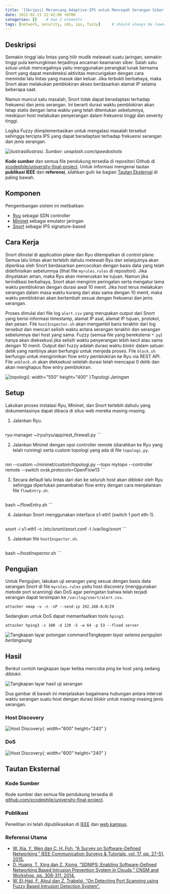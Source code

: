 ```yaml
---
title: '[Skripsi] Merancang Adaptive-IPS untuk Mencegah Serangan Siber di Jaringan SDN Menggunakan Logika Fuzzy'
date: 2022-02-11 22:42:00 +0700
categories: []    # max 2 elements
tags: [network, security, sdn, ips, fuzzy]     # should always be lowercase. min = 0, max = infinity
---
```


## Deskripsi

Semakin tinggi lalu lintas yang hilir mudik melewati suatu jaringan, semakin tinggi pula kemungkinan terjadinya ancaman keamanan siber. Salah satu solusi untuk mencegahnya yaitu menggunakan perangkat lunak bernama Snort yang dapat mendeteksi aktivitas mencurigakan dengan cara memindai lalu lintas yang masuk dan keluar. Jika terbukti berbahaya, maka Snort akan melakukan pemblokiran akses berdasarkan alamat IP selama beberapa saat.

Namun muncul satu masalah, Snort tidak dapat beradaptasi terhadap frekuensi dan jenis serangan. Ini berarti durasi waktu pemblokiran akan tetap statis dengan lama waktu yang telah ditentukan sebelumnya, meskipun host melakukan penyerangan dalam frekuensi tinggi dan severity tinggi.

Logika Fuzzy diimplementasikan untuk mengatasi masalah tersebut sehingga tercipta IPS yang dapat beradaptasi terhadap frekuensi serangan dan jenis serangan.

![ilustrasi](https://images.unsplash.com/photo-1563920443079-783e5c786b83?ixlib=rb-1.2.1&ixid=MnwxMjA3fDB8MHxwaG90by1wYWdlfHx8fGVufDB8fHx8&auto=format&fit=crop&w=2948&q=80)_Ilustrasi. Sumber: unsplash.com/speedoshots_

**Kode sumber** dan semua file pendukung tersedia di repositori Github di [xcodephile/university-final-project](https://github.com/xcodephile/university-final-project). Untuk informasi mengenai tautan **publikasi IEEE** dan **referensi**, silahkan gulir ke bagian [Tautan Eksternal](#tautan-eksternal) di paling bawah.

## Komponen

Pengembangan sistem ini melibatkan:
* [Ryu](https://osrg.github.io/ryu/) sebagai SDN controller
* [Mininet](http://mininet.org/) sebagai emulator jaringan
* [Snort](https://www.snort.org) sebagai IPS signature-based

## Cara Kerja

Snort diinstal di application plane dan Ryu ditempatkan di control plane. Semua lalu lintas akan terlebih dahulu melewati Ryu dan selanjutnya akan diperiksa oleh Snort berdasarkan pencocokan dengan basis data yang telah didefinisikan sebelumnya (lihat file `myrules.rules` di repositori). Jika dinyatakan aman, maka Ryu akan meneruskan ke tujuan. Namun jika terindikasi berbahaya, Snort akan mengirim peringatan serta mengatur lama waktu pemblokiran dengan durasi awal 10 menit. Jika host terus melakukan serangan dalam masa waktu kurang dari atau sama dengan 10 menit, maka waktu pemblokiran akan bertambah sesuai dengan frekuensi dan jenis serangan.

Proses dimulai dari file log `alert.csv` yang merupakan output dari Snort yang berisi informasi timestamp, alamat IP asal, alamat IP tujuan, protokol, dan pesan. File `hostInspector.sh` akan mengambil baris terakhir dari log tersebut dan mencari selisih waktu antara serangan terakhir dan serangan sebelumnya dari host yang sama. Fuzzy (semua file yang berekstensi `*.py`) hanya akan dieksekusi jika selisih waktu penyerangan lebih kecil atau sama dengan 10 menit. Output dari fuzzy adalah durasi waktu blokir dalam satuan detik yang nantinya akan berfungsi untuk menjeda proses. File `block.sh` berfungsi untuk mengirimkan flow entry pemblokiran ke Ryu via REST API. File `unblock.sh` akan dieksekusi setelah durasi telah mencapai 0 detik dan akan menghapus flow entry pemblokiran.

![topologi](https://raw.githubusercontent.com/xcodephile/university-final-project/master/doc/Topologi%202.png){: width="550" height="400" }_Topologi Jaringan_

## Setup
Lakukan proses instalasi Ryu, Mininet, dan Snort terlebih dahulu yang dokumentasinya dapat dibaca di situs web mereka masing-masing.

1. Jalankan Ryu.

    ```shell
ryu-manager ~/ryu/ryu/app/rest_firewall.py
    ```

2. Jalankan Mininet dengan opsi controller remote (diarahkan ke Ryu yang telah running) serta custom topologi yang ada di file `topologi.py`.

    ```shell
mn --custom ~/mininet/custom/topologi.py --topo mytopo --controller remote --switch ovsk,protocols=OpenFlow13
    ```

3. Secara default lalu lintas dari dan ke seluruh host akan diblokir oleh Ryu sehingga diperlukan penambahan flow entry dengan cara menjalankan file `flowEntry.sh`.

    ```shell
bash ~/flowEntry.sh
    ```

4. Jalankan Snort menggunakan interface s1-eth1 (switch 1 port eth-1).

    ```shell
snort -i s1-eth1 -c /etc/snort/snort.conf -l /var/log/snort
    ```

5. Jalankan file `hostInspector.sh`.

    ```shell
bash ~/hostInspector.sh
    ```

## Pengujian

Untuk Pengujian, lakukan uji serangan yang sesuai dengan basis data serangan Snort di file `myrules.rules` yaitu host discovery (menggunakan metode port scanning) dan DoS agar peringatan bahwa telah terjadi serangan dapat tersimpan ke `/var/log/snort/alert.csv`.

```shell
attacker nmap -v -n -sP --send-ip 192.168.0.0/29
```

Sedangkan untuk DoS dapat memanfaatkan tools `hping3`.

```shell
attacker hping3 -c 100 -d 120 -S -w 64 -p 53 --flood server
```

![Tangkapan layar potongan command](https://raw.githubusercontent.com/xcodephile/university-final-project/master/doc/1.png)_Tangkapan layar selama pengujian berlangsung_

## Hasil

Berikut contoh tangkapan layar ketika mencoba ping ke host yang sedang diblokir.

![Tangkapan layar hasil uji serangan](https://raw.githubusercontent.com/xcodephile/university-final-project/master/doc/2.png)

Dua gambar di bawah ini menjelaskan bagaimana hubungan antara interval waktu serangan suatu host dengan durasi blokir untuk masing-masing jenis serangan.

### Host Discovery

![Host Discovery](https://raw.githubusercontent.com/xcodephile/university-final-project/master/doc/hasil1-scanning(host-discovery).png){: width="600" height="240" }

### DoS

![Host Discovery](https://raw.githubusercontent.com/xcodephile/university-final-project/master/doc/hasil2-DoS.png){: width="600" height="240" }

## Tautan Eksternal

### Kode Sumber
Kode sumber dan semua file pendukung tersedia di [github.com/xcodephile/university-final-project](https://github.com/xcodephile/university-final-project).

### Publikasi
Penelitian ini telah dipublikasikan di [IEEE](https://ieeexplore.ieee.org/document/8528735) dan [web kampus](https://repository.telkomuniversity.ac.id/pustaka/138374/perancangan-dan-implementasi-adaptive-intrusion-prevention-system-ips-untuk-pencegahan-penyerangan-pada-arsitektur-software-defined-network-sdn-.html).

### Referensi Utama
* [W. Xia, Y. Wen dan C. H. Foh, “A Survey on Software-Defined Networking,” IEEE Communication Surveys & Tutorials, vol. 17, pp. 27-51, 2015.](http://ieeexplore.ieee.org/document/6834762/)
* [D. Huang, T. Xing dan Z. Xiong, “SDNIPS: Enabling Software-Defined Networking Based Intrusion Prevention System in Clouds,” CNSM and Workshop, pp. 308-311, 2014.](http://ieeexplore.ieee.org/document/7014181/)
* [W. El-Hajj, F. Aloul dan Z. Trabelsi, “On Detecting Port Scanning using Fuzzy Based Intrusion Detection System”.](http://ieeexplore.ieee.org/document/4599918/)